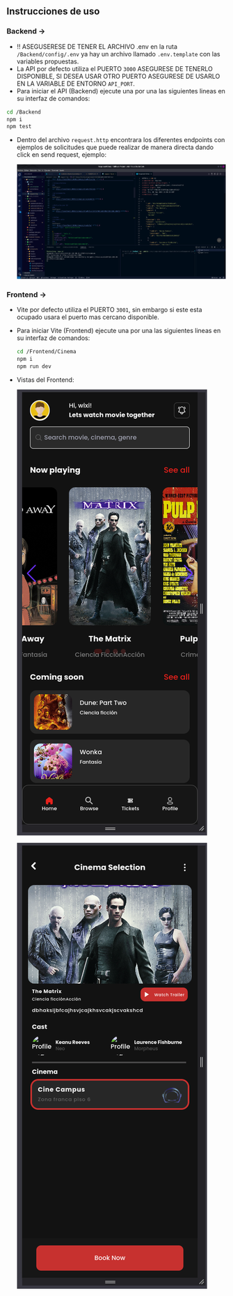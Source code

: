 ## Instrucciones de uso

### Backend ->

* !! ASEGUSERESE DE TENER EL ARCHIVO .env en la ruta `/Backend/config/.env` ya hay un archivo llamado `.env.template` con las variables propuestas.
* La API por defecto utiliza el PUERTO `3000` ASEGURESE DE TENERLO DISPONIBLE, SI DESEA USAR OTRO PUERTO ASEGURESE DE USARLO EN LA VARIABLE DE ENTORNO `API_PORT`.
* Para iniciar el API (Backend) ejecute una por una las siguientes lineas en su interfaz de comandos:

```bash
cd /Backend
npm i
npm test
```

* Dentro del archivo `request.http` encontrara los diferentes endpoints con ejemplos de solicitudes que puede realizar de manera directa dando click en send request, ejemplo:

  ![ejemplo](https://github.com/TheWiXi/FullStack-Project/blob/main/Frontend/Cinema/public/Screenshot%20from%202024-09-06%2007-06-28.png)


### Frontend -> 

* Vite por defecto utiliza el PUERTO `3001`, sin embargo si este esta ocupado usara el puerto mas cercano disponible.
* Para iniciar Vite (Frontend) ejecute una por una las siguientes lineas en su interfaz de comandos:

  ```bash
  cd /Frontend/Cinema
  npm i
  npm run dev
  ```
* Vistas del Frontend:

  ![Home](https://github.com/TheWiXi/FullStack-Project/blob/main/Frontend/Cinema/public/Screenshot%20from%202024-09-06%2007-17-39.png)

  ![Second](https://github.com/TheWiXi/FullStack-Project/blob/main/Frontend/Cinema/public/Screenshot%20from%202024-09-06%2007-17-59.png)
